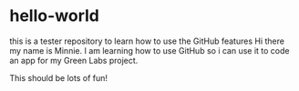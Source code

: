# hello-world
this is a tester repository to learn how to use the GitHub features 
Hi there my name is Minnie. I am learning how to use GitHub so i can use it to code an app for my Green Labs project. 

This should be lots of fun!
